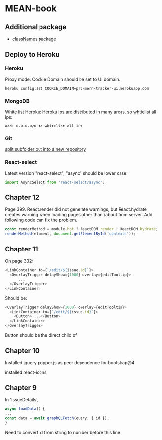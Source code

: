 # MEAN-book

## Additional package
  - [classNames](https://github.com/JedWatson/classnames) package

## Deploy to Heroku
  ### Heroku
  Proxy mode: Cookie Domain should be set to UI domain.
  ``` shell
  heroku config:set COOKIE_DOMAIN=pro-mern-tracker-ui.herokuapp.com
  ```
  ### MongoDB
  White list Heroku:
  Heroku ips are distributed in many areas, so whtielist all ips:
  ```
  add: 0.0.0.0/0 to whitelist all IPs
  ```
  ### Git 
  [split subfolder out into a new repository](https://help.github.com/en/github/using-git/splitting-a-subfolder-out-into-a-new-repository)

  ### React-select
  Latest version "react-select", "async" should be lower case:
  ``` javascript
  import AsyncSelect from 'react-select/async';
  ```

## Chapter 12
Page 399. React.render did not generate warnings, but React.hydrate creates 
warning when loading pages other than /about from server. Add following code 
can fix the problem.
``` javascript
const renderMethod = module.hot ? ReactDOM.render : ReactDOM.hydrate;
renderMethod(element, document.getElementById('contents'));
```

## Chapter 11

On page 332:
``` javascript
<LinkContainer to={`/edit/${issue.id}`}>
  <OverlayTrigger delayShow={1000} overlay={editTooltip}>
      ...
  </OverlayTrigger>
</LinkContainer>
```
Should be:
``` javascript
<OverlayTrigger delayShow={1000} overlay={editTooltip}>
  <LinkContainer to={`/edit/${issue.id}`}>
    <Button> ...</Button>
  </LinkContainer>
</OverlayTrigger>
```
Button should be the direct child of <LinkContainer>

## Chapter 10
Installed jquery popper.js as peer dependence for bootstrap@4

installed react-icons

## Chapter 9

In 'IssueDetails',
``` javascript
async loadData() {
...
const data = await graphQLFetch(query, { id });
}
```
Need to convert id from string to number before this line.
